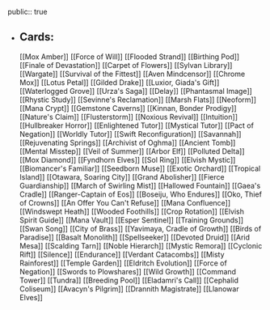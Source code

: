 public:: true
- ## Cards:
	[[Mox Amber]]
	[[Force of Will]]
	[[Flooded Strand]]
	[[Birthing Pod]]
	[[Finale of Devastation]]
	[[Carpet of Flowers]]
	[[Sylvan Library]]
	[[Wargate]]
	[[Survival of the Fittest]]
	[[Aven Mindcensor]]
	[[Chrome Mox]]
	[[Lotus Petal]]
	[[Gilded Drake]]
	[[Luxior, Giada's Gift]]
	[[Waterlogged Grove]]
	[[Urza's Saga]]
	[[Delay]]
	[[Phantasmal Image]]
	[[Rhystic Study]]
	[[Sevinne's Reclamation]]
	[[Marsh Flats]]
	[[Neoform]]
	[[Mana Crypt]]
	[[Gemstone Caverns]]
	[[Kinnan, Bonder Prodigy]]
	[[Nature's Claim]]
	[[Flusterstorm]]
	[[Noxious Revival]]
	[[Intuition]]
	[[Hullbreaker Horror]]
	[[Enlightened Tutor]]
	[[Mystical Tutor]]
	[[Pact of Negation]]
	[[Worldly Tutor]]
	[[Swift Reconfiguration]]
	[[Savannah]]
	[[Rejuvenating Springs]]
	[[Archivist of Oghma]]
	[[Ancient Tomb]]
	[[Mental Misstep]]
	[[Veil of Summer]]
	[[Arbor Elf]]
	[[Polluted Delta]]
	[[Mox Diamond]]
	[[Fyndhorn Elves]]
	[[Sol Ring]]
	[[Elvish Mystic]]
	[[Biomancer's Familiar]]
	[[Seedborn Muse]]
	[[Exotic Orchard]]
	[[Tropical Island]]
	[[Otawara, Soaring City]]
	[[Grand Abolisher]]
	[[Fierce Guardianship]]
	[[March of Swirling Mist]]
	[[Hallowed Fountain]]
	[[Gaea's Cradle]]
	[[Ranger-Captain of Eos]]
	[[Boseiju, Who Endures]]
	[[Oko, Thief of Crowns]]
	[[An Offer You Can't Refuse]]
	[[Mana Confluence]]
	[[Windswept Heath]]
	[[Wooded Foothills]]
	[[Crop Rotation]]
	[[Elvish Spirit Guide]]
	[[Mana Vault]]
	[[Esper Sentinel]]
	[[Training Grounds]]
	[[Swan Song]]
	[[City of Brass]]
	[[Yavimaya, Cradle of Growth]]
	[[Birds of Paradise]]
	[[Basalt Monolith]]
	[[Spellseeker]]
	[[Devoted Druid]]
	[[Arid Mesa]]
	[[Scalding Tarn]]
	[[Noble Hierarch]]
	[[Mystic Remora]]
	[[Cyclonic Rift]]
	[[Silence]]
	[[Endurance]]
	[[Verdant Catacombs]]
	[[Misty Rainforest]]
	[[Temple Garden]]
	[[Eldritch Evolution]]
	[[Force of Negation]]
	[[Swords to Plowshares]]
	[[Wild Growth]]
	[[Command Tower]]
	[[Tundra]]
	[[Breeding Pool]]
	[[Eladamri's Call]]
	[[Cephalid Coliseum]]
	[[Avacyn's Pilgrim]]
	[[Drannith Magistrate]]
	[[Llanowar Elves]]
